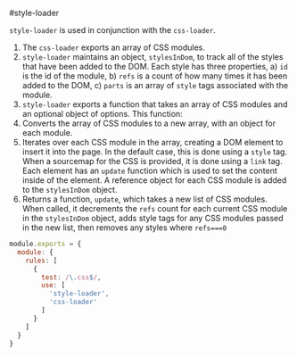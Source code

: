#style-loader

`style-loader` is used in conjunction with the `css-loader`.

1. The `css-loader` exports an array of CSS modules.
2. `style-loader` maintains an object, `stylesInDom`, to track all of the styles that have been added to the DOM. Each style has three properties, a) `id` is the id of the module, b) `refs` is a count of how many times it has been added to the DOM, c) `parts` is an array of `style` tags associated with the module.
3. `style-loader` exports a function that takes an array of CSS modules and an optional object of options. This function:
  1. Converts the array of CSS modules to a new array, with an object for each module.
  2. Iterates over each CSS module in the array, creating a DOM element to insert it into the page. In the default case, this is done using a `style` tag. When a sourcemap for the CSS is provided, it is done using a `link` tag. Each element has an `update` function which is used to set the content inside of the element. A reference object for each CSS module is added to the `stylesInDom` object.
  3. Returns a function, `update`, which takes a new list of CSS modules. When called, it decrements the `refs` count for each current CSS module in the `stylesInDom` object, adds style tags for any CSS modules passed in the new list, then removes any styles where `refs===0`

```javascript
module.exports = {
  module: {
    rules: [
      {
        test: /\.css$/,
        use: [
          'style-loader',
          'css-loader'
        ]
      }
    ]
  }
}

```